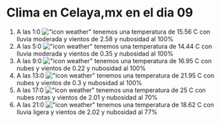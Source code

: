 # Clima en Celaya,mx en el dia 09

1. A las 1:0 !["icon weather"](http://openweathermap.org/img/w/10n.png) tenemos una temperatura de 15.56 C con lluvia moderada y  vientos de 2.58 y nubosidad al 100%
1. A las 5:0 !["icon weather"](http://openweathermap.org/img/w/10n.png) tenemos una temperatura de 14.44 C con lluvia moderada y  vientos de 0.35 y nubosidad al 100%
1. A las 9:0 !["icon weather"](http://openweathermap.org/img/w/04d.png) tenemos una temperatura de 16.95 C con nubes y  vientos de 0.22 y nubosidad al 100%
1. A las 13:0 !["icon weather"](http://openweathermap.org/img/w/04d.png) tenemos una temperatura de 21.95 C con nubes y  vientos de 0.3 y nubosidad al 100%
1. A las 17:0 !["icon weather"](http://openweathermap.org/img/w/04d.png) tenemos una temperatura de 25 C con nubes rotas y  vientos de 2.01 y nubosidad al 70%
1. A las 21:0 !["icon weather"](http://openweathermap.org/img/w/10n.png) tenemos una temperatura de 18.62 C con lluvia ligera y  vientos de 2.02 y nubosidad al 77%
